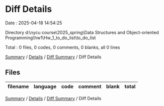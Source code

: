 # Diff Details

Date : 2025-04-18 14:54:25

Directory d:\\nycu course\\2025_spring\\Data Structures and Object-oriented Programming\\hw1\\Hw_1_to_do_list\\to_do_list

Total : 0 files,  0 codes, 0 comments, 0 blanks, all 0 lines

[Summary](results.md) / [Details](details.md) / [Diff Summary](diff.md) / Diff Details

## Files
| filename | language | code | comment | blank | total |
| :--- | :--- | ---: | ---: | ---: | ---: |

[Summary](results.md) / [Details](details.md) / [Diff Summary](diff.md) / Diff Details
